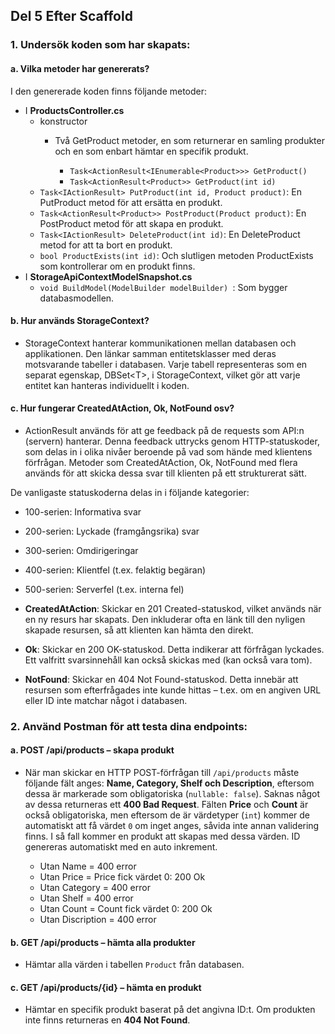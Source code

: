 ﻿## Del 5 Efter Scaffold
### 1. Undersök koden som har skapats:
#### a. Vilka metoder har genererats?
I den genererade koden finns följande metoder:
- I __ProductsController.cs__ 
	- konstructor   
		- Två GetProduct metoder, en som returnerar en samling produkter och en som enbart hämtar en specifik produkt. 

			- ``` Task<ActionResult<IEnumerable<Product>>> GetProduct()  ```
			- ```Task<ActionResult<Product>> GetProduct(int id)```
	- ``` Task<IActionResult> PutProduct(int id, Product product) ```: En PutProduct metod för att ersätta en produkt. 
	- ``Task<ActionResult<Product>> PostProduct(Product product)``: En PostProduct metod för att skapa en produkt. 
	- ``Task<IActionResult> DeleteProduct(int id)``: En DeleteProduct metod for att ta bort en produkt. 
	- ``bool ProductExists(int id)``: Och slutligen metoden ProductExists som kontrollerar om en produkt finns. 
- I __StorageApiContextModelSnapshot.cs__
	-  ``void BuildModel(ModelBuilder modelBuilder)	``: Som bygger databasmodellen.

#### b. Hur används StorageContext?
- StorageContext hanterar kommunikationen mellan databasen och applikationen. Den länkar samman entitetsklasser med deras motsvarande tabeller i databasen.
Varje tabell representeras som en separat egenskap, DBSet\<T>, i StorageContext, vilket gör att varje entitet kan hanteras individuellt i koden.


#### c. Hur fungerar CreatedAtAction, Ok, NotFound osv?
-	ActionResult används för att ge feedback på de requests som API:n (servern) hanterar. Denna feedback uttrycks genom 
	HTTP-statuskoder, som delas in i olika nivåer beroende på vad som hände med klientens förfrågan. Metoder som CreatedAtAction, 
	Ok, NotFound med flera används för att skicka dessa svar till klienten på ett strukturerat sätt.

De vanligaste statuskoderna delas in i följande kategorier:
- 100-serien: Informativa svar
- 200-serien: Lyckade (framgångsrika) svar
- 300-serien: Omdirigeringar
- 400-serien: Klientfel (t.ex. felaktig begäran)
- 500-serien: Serverfel (t.ex. interna fel)

- __CreatedAtAction__: Skickar en 201 Created-statuskod, vilket används när en ny resurs har skapats. Den inkluderar ofta en länk till den nyligen skapade resursen, så att klienten kan hämta den direkt.
- __Ok__: Skickar en 200 OK-statuskod. Detta indikerar att förfrågan lyckades. Ett valfritt svarsinnehåll kan också skickas med (kan också vara tom).
- __NotFound__: Skickar en 404 Not Found-statuskod. Detta innebär att resursen som efterfrågades inte kunde hittas – t.ex. om en angiven URL eller ID inte matchar något i databasen.


### 2. Använd Postman för att testa dina endpoints:

#### a. POST /api/products – skapa produkt
- När man skickar en HTTP POST-förfrågan till `/api/products` måste följande fält anges: **Name, Category, Shelf och Description**, 
eftersom dessa är markerade som obligatoriska (`nullable: false`). Saknas något av dessa returneras ett **400 Bad Request**.
Fälten **Price** och **Count** är också obligatoriska, men eftersom de är värdetyper (`int`) kommer de automatiskt att få värdet `0` om 
inget anges, såvida inte annan validering finns. I så fall kommer en produkt att skapas med dessa värden. ID genereras automatiskt 
med en auto inkrement.

	- Utan Name = 400 error
	- Utan Price = Price fick värdet 0: 200 Ok 
	- Utan Category = 400 error
	- Utan Shelf = 400 error
	- Utan Count = Count fick värdet 0: 200 Ok 
	- Utan Discription = 400 error

  
#### b. GET /api/products – hämta alla produkter
- Hämtar alla värden i tabellen `Product` från databasen.

#### c. GET /api/products/{id} – hämta en produkt
- Hämtar en specifik produkt baserat på det angivna ID:t. Om produkten inte finns returneras en **404 Not Found**.
 